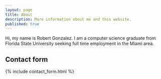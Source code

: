 ```yaml
---
layout: page
title: About
description: More information about me and this website.
published: true
---
```


Hi, my name is Robert Gonzalez. I am a computer science graduate from Florida State University seeking full time employment in the Miami area.

## Contact form

{% include contact_form.html %}
